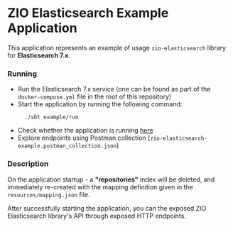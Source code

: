 # ZIO Elasticsearch Example Application

This application represents an example of usage `zio-elasticsearch` library for **Elasticsearch 7.x**.

### Running

- Run the Elasticsearch 7.x service (one can be found as part of the `docker-compose.yml` file in the root of this
  repository)
- Start the application by running the following command:
  ```shell
    ./sbt example/run
    ```
- Check whether the application is running [here](http://localhost:9000/health)
- Explore endpoints using Postman collection (`zio-elasticsearch-example.postman_collection.json`)

### Description

On the application startup - a **"repositories"** index will be deleted, and immediately re-created with the mapping
definition given in the `resources/mapping.json` file.

After successfully starting the application, you can the exposed ZIO Elasticsearch library's API through exposed HTTP
endpoints.
